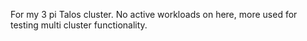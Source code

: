 For my 3 pi Talos cluster. No active workloads on here, more used for testing multi cluster functionality.